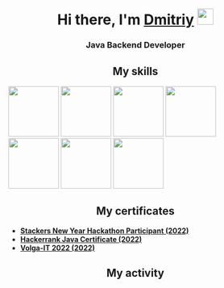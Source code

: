   <h1 align="center">Hi there, I'm <a href="#" target="_blank">Dmitriy</a> 
  <img src="https://github.com/blackcater/blackcater/raw/main/images/Hi.gif" height="32"/></h1>
  <h3 align="center">Java Backend Developer</h3>
  <h2 align="center">My skills</h2>
  
<div display="inline-block">
  <img src= "https://user-images.githubusercontent.com/81825828/224803861-d9d90d3f-0ed5-46b1-aaa0-3dead9794513.png" height=100/>
  <img src = "https://user-images.githubusercontent.com/81825828/224806136-f264a89d-091a-4eb6-a1d5-79ae50bb7b2f.png" height=100/>
  <img src="https://user-images.githubusercontent.com/81825828/224809290-44efbe7f-a3c4-464a-8928-01bff618587a.png" height=100/>
  <img src="https://user-images.githubusercontent.com/81825828/224807003-88c126d5-f517-4345-a458-d719ed3b2c56.svg" height=100/>
  <img src="https://user-images.githubusercontent.com/81825828/224807936-118f4b4e-e014-46ed-9807-409db0298692.png" height=100/>
  <img src="https://user-images.githubusercontent.com/81825828/224808519-ed6a945f-8414-4197-a29e-5aed87e72748.png" height=100/>
  <img src="https://user-images.githubusercontent.com/81825828/224811538-9e140866-a979-4de6-a8c3-6d0722c66fd2.png" height=100/>
</div>
  <h2 align="center">My certificates</h2>
<ul>
  <li><a href="https://drive.google.com/file/d/1zGXOe9DoYDKUaCpyX84-YyQTEF3Utz7d/view?usp=sharing"><b>Stackers New Year Hackathon Participant (2022)</b></a></li>
  <li><a href="https://drive.google.com/file/d/1MfTskzZSXTfCc3GUXuZcgj47iOE3b3pT/view?usp=sharing"><b>Hackerrank Java Certificate (2022)</b></a></li>
  <li><a href="https://drive.google.com/file/d/1ppZiy9fw304orz9ixhfGRN1xN3y1XT55/view?usp=sharing"><b>Volga-IT 2022 (2022)</b></a></li>
</ul>
  <h2 align="center">My activity</h2>
<a href="https://github-profile-trophy.vercel.app/?username=yeeeip"/>

